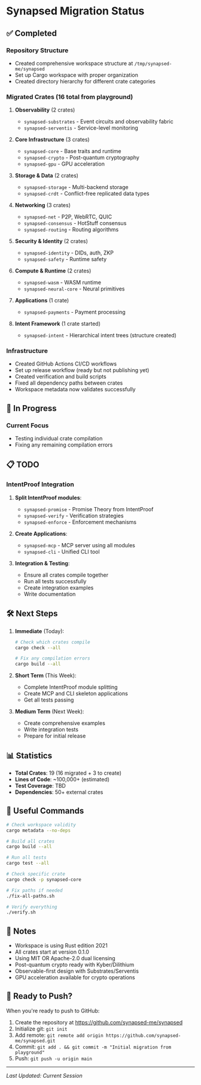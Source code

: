 # Synapsed Migration Status

## ✅ Completed

### Repository Structure
- Created comprehensive workspace structure at `/tmp/synapsed-me/synapsed`
- Set up Cargo workspace with proper organization
- Created directory hierarchy for different crate categories

### Migrated Crates (16 total from playground)
1. **Observability** (2 crates)
   - `synapsed-substrates` - Event circuits and observability fabric
   - `synapsed-serventis` - Service-level monitoring

2. **Core Infrastructure** (3 crates)
   - `synapsed-core` - Base traits and runtime
   - `synapsed-crypto` - Post-quantum cryptography
   - `synapsed-gpu` - GPU acceleration

3. **Storage & Data** (2 crates)
   - `synapsed-storage` - Multi-backend storage
   - `synapsed-crdt` - Conflict-free replicated data types

4. **Networking** (3 crates)
   - `synapsed-net` - P2P, WebRTC, QUIC
   - `synapsed-consensus` - HotStuff consensus
   - `synapsed-routing` - Routing algorithms

5. **Security & Identity** (2 crates)
   - `synapsed-identity` - DIDs, auth, ZKP
   - `synapsed-safety` - Runtime safety

6. **Compute & Runtime** (2 crates)
   - `synapsed-wasm` - WASM runtime
   - `synapsed-neural-core` - Neural primitives

7. **Applications** (1 crate)
   - `synapsed-payments` - Payment processing

8. **Intent Framework** (1 crate started)
   - `synapsed-intent` - Hierarchical intent trees (structure created)

### Infrastructure
- Created GitHub Actions CI/CD workflows
- Set up release workflow (ready but not publishing yet)
- Created verification and build scripts
- Fixed all dependency paths between crates
- Workspace metadata now validates successfully

## 🚧 In Progress

### Current Focus
- Testing individual crate compilation
- Fixing any remaining compilation errors

## 📋 TODO

### IntentProof Integration
1. **Split IntentProof modules**:
   - `synapsed-promise` - Promise Theory from IntentProof
   - `synapsed-verify` - Verification strategies
   - `synapsed-enforce` - Enforcement mechanisms

2. **Create Applications**:
   - `synapsed-mcp` - MCP server using all modules
   - `synapsed-cli` - Unified CLI tool

3. **Integration & Testing**:
   - Ensure all crates compile together
   - Run all tests successfully
   - Create integration examples
   - Write documentation

## 🛠️ Next Steps

1. **Immediate** (Today):
   ```bash
   # Check which crates compile
   cargo check --all
   
   # Fix any compilation errors
   cargo build --all
   ```

2. **Short Term** (This Week):
   - Complete IntentProof module splitting
   - Create MCP and CLI skeleton applications
   - Get all tests passing

3. **Medium Term** (Next Week):
   - Create comprehensive examples
   - Write integration tests
   - Prepare for initial release

## 📊 Statistics

- **Total Crates**: 19 (16 migrated + 3 to create)
- **Lines of Code**: ~100,000+ (estimated)
- **Test Coverage**: TBD
- **Dependencies**: 50+ external crates

## 🔧 Useful Commands

```bash
# Check workspace validity
cargo metadata --no-deps

# Build all crates
cargo build --all

# Run all tests
cargo test --all

# Check specific crate
cargo check -p synapsed-core

# Fix paths if needed
./fix-all-paths.sh

# Verify everything
./verify.sh
```

## 📝 Notes

- Workspace is using Rust edition 2021
- All crates start at version 0.1.0
- Using MIT OR Apache-2.0 dual licensing
- Post-quantum crypto ready with Kyber/Dilithium
- Observable-first design with Substrates/Serventis
- GPU acceleration available for crypto operations

## 🚀 Ready to Push?

When you're ready to push to GitHub:

1. Create the repository at https://github.com/synapsed-me/synapsed
2. Initialize git: `git init`
3. Add remote: `git remote add origin https://github.com/synapsed-me/synapsed.git`
4. Commit: `git add . && git commit -m "Initial migration from playground"`
5. Push: `git push -u origin main`

---

*Last Updated: Current Session*